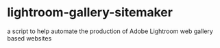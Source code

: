 # lightroom-gallery-sitemaker
a script to help automate the production of Adobe Lightroom web gallery based websites

